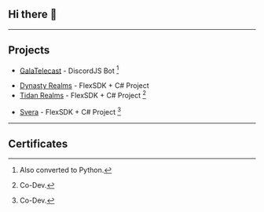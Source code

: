 ## Hi there 👋
---
## Projects 
- [GalaTelecast]() - DiscordJS Bot [^1]
[^1]: Also converted to Python.
- [Dynasty Realms]() - FlexSDK + C# Project
- [Tidan Realms]() - FlexSDK + C# Project [^2]
[^2]: Co-Dev.
- [Svera]() - FlexSDK + C# Project [^3]
[^3]: Co-Dev.
---
## Certificates

